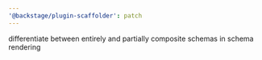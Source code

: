 ```yaml
---
'@backstage/plugin-scaffolder': patch
---
```


differentiate between entirely and partially composite schemas in schema rendering
